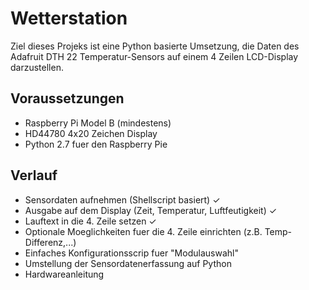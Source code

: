 Wetterstation
====

Ziel dieses Projeks ist eine Python basierte Umsetzung, die Daten des Adafruit DTH 22 Temperatur-Sensors auf einem 4 Zeilen LCD-Display darzustellen.

## Voraussetzungen

* Raspberry Pi Model B (mindestens)
* HD44780 4x20 Zeichen Display
* Python 2.7 fuer den Raspberry Pie

## Verlauf

* Sensordaten aufnehmen (Shellscript basiert) &#x2713;
* Ausgabe auf dem Display (Zeit, Temperatur, Luftfeutigkeit) &#x2713;
* Lauftext in die 4. Zeile setzen &#x2713;
* Optionale Moeglichkeiten fuer die 4. Zeile einrichten (z.B. Temp-Differenz,...)
* Einfaches Konfigurationsscrip fuer "Modulauswahl"
* Umstellung der Sensordatenerfassung auf Python
* Hardwareanleitung
